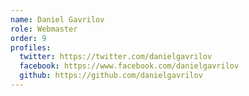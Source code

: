 ```yaml
---
name: Daniel Gavrilov
role: Webmaster
order: 9
profiles:
  twitter: https://twitter.com/danielgavrilov
  facebook: https://www.facebook.com/danielgavrilov
  github: https://github.com/danielgavrilov
---
```

